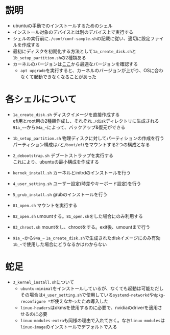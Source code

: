 # 説明
- ubuntuの手動でのインストールするためのシェル
- インストール対象のデバイスとは別のデバイス上で実行する
- シェルの実行前に`./conf/conf-sample.sh`の記載に従い、適切に設定ファイルを作成する
- 最初にディスクを初期化する方法として`1a_create_disk.sh`と`1b_setup_partition.sh`の2種類ある
- カーネルのバージョンは[ここ](https://www.hpe.com/jp/ja/servers/linux/matrix/index-26-ubuntu.html)から最適なバージョンを確認する
    - `apt upgrade`を実行すると、カーネルのバージョンが上がり、OSに合わなくて起動できなくなることがあった

# 各シェルについて

- `1a_create_disk.sh`
ディスクイメージを直接作成する\
efi用とroot用の2種類作成し、それぞれ`./disk`ディレクトリに生成される\
`91a_~~`から`94a_~`によって、バックアップ&復元ができる

- `1b_setup_partition.sh`
物理ディスクに対してパーティションの作成を行う\
パーティション構成は`/`と`/boot/efi`をマウントする2つの構成となる

- `2_debootstrap.sh`
デブートストラップを実行する\
これにより、ubuntuの最小構成を作成する

- `kernek_install.sh`
カーネルとinitrdのインストールを行う

- `4_user_setting.sh`
ユーザー設定(時差やキーボード設定)を行う

- `5_grub_install.sh`
grubのインストールを行う

- `81_open.sh`
マウントを実行する

- `82_open.sh`
umountする。`81_open.sh`をした場合にのみ利用する

- `83_chroot.sh`
mountをし、chrootをする。exit後、umountまで行う

- `91a_~`から`94a_~`
`1a_create_disk.sh`で生成されたdiskイメージにのみ有効\
`1b_~`で使用した場合にどうなるかはわからない

# 蛇足
- `3_kernel_install.sh`について
    - `ubuntu-minimal`をインストールしているが、なくても起動は可能ただしその場合は`4_user_setting.sh`で使用している`systemd-networkd`や`dpkg-reconfigure *`が使えなかったため導入した
    - `linux-headers`はdkmsを使用するのに必要で、nvidiaのdriverを適用させるのに必要
    - `linux-modules-extra`も同様の理由で入れておく。なお`linux-modules`は`linux-image`のインストールでデフォルトで入る
